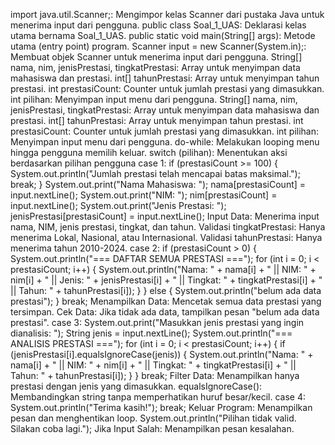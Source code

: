 import java.util.Scanner;: Mengimpor kelas Scanner dari pustaka Java untuk menerima input dari pengguna.
public class Soal_1_UAS: Deklarasi kelas utama bernama Soal_1_UAS.
public static void main(String[] args): Metode utama (entry point) program.
Scanner input = new Scanner(System.in);: Membuat objek Scanner untuk menerima input dari pengguna.
String[] nama, nim, jenisPrestasi, tingkatPrestasi: Array untuk menyimpan data mahasiswa dan prestasi.
int[] tahunPrestasi: Array untuk menyimpan tahun prestasi.
int prestasiCount: Counter untuk jumlah prestasi yang dimasukkan.
int pilihan: Menyimpan input menu dari pengguna.
String[] nama, nim, jenisPrestasi, tingkatPrestasi: Array untuk menyimpan data mahasiswa dan prestasi.
int[] tahunPrestasi: Array untuk menyimpan tahun prestasi.
int prestasiCount: Counter untuk jumlah prestasi yang dimasukkan.
int pilihan: Menyimpan input menu dari pengguna.
do-while: Melakukan looping menu hingga pengguna memilih keluar.
switch (pilihan): Menentukan aksi berdasarkan pilihan pengguna
case 1:
    if (prestasiCount >= 100) {
        System.out.println("Jumlah prestasi telah mencapai batas maksimal.");
        break;
    }
    System.out.print("Nama Mahasiswa: ");
    nama[prestasiCount] = input.nextLine();
    System.out.print("NIM: ");
    nim[prestasiCount] = input.nextLine();
    System.out.print("Jenis Prestasi: ");
    jenisPrestasi[prestasiCount] = input.nextLine();
    Input Data: Menerima input nama, NIM, jenis prestasi, tingkat, dan tahun.
Validasi tingkatPrestasi: Hanya menerima Lokal, Nasional, atau Internasional.
Validasi tahunPrestasi: Hanya menerima tahun 2010-2024.
case 2:
    if (prestasiCount > 0) {
        System.out.println("=== DAFTAR SEMUA PRESTASI ===");
        for (int i = 0; i < prestasiCount; i++) {
            System.out.println("Nama: " + nama[i] + " || NIM: " + nim[i] + 
                " || Jenis: " + jenisPrestasi[i] + 
                " || Tingkat: " + tingkatPrestasi[i] + 
                " || Tahun: " + tahunPrestasi[i]);
        }
    } else {
        System.out.println("belum ada data prestasi");
    }
    break;
Menampilkan Data: Mencetak semua data prestasi yang tersimpan.
Cek Data: Jika tidak ada data, tampilkan pesan "belum ada data prestasi".
case 3:
    System.out.print("Masukkan jenis prestasi yang ingin dianalisis: ");
    String jenis = input.nextLine();
    System.out.println("=== ANALISIS PRESTASI ===");
    for (int i = 0; i < prestasiCount; i++) {
        if (jenisPrestasi[i].equalsIgnoreCase(jenis)) {
            System.out.println("Nama: " + nama[i] + " || NIM: " + nim[i] + 
                " || Tingkat: " + tingkatPrestasi[i] + 
                " || Tahun: " + tahunPrestasi[i]);
        }
    }
    break;
Filter Data: Menampilkan hanya prestasi dengan jenis yang dimasukkan.
equalsIgnoreCase(): Membandingkan string tanpa memperhatikan huruf besar/kecil.
case 4:
    System.out.println("Terima kasih!");
    break;
Keluar Program: Menampilkan pesan dan menghentikan loop.
System.out.println("Pilihan tidak valid. Silakan coba lagi.");
Jika Input Salah: Menampilkan pesan kesalahan.

